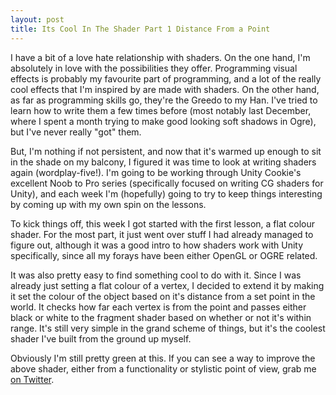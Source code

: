 ```yaml
---
layout: post
title: Its Cool In The Shader Part 1 Distance From a Point
---
```


I have a bit of a love hate relationship with shaders. On the one hand, I'm absolutely in love with the possibilities they offer. Programming visual effects is probably my favourite part of programming, and a lot of the really cool effects that I'm inspired by are made with shaders. On the other hand, as far as programming skills go, they're the Greedo to my Han. I've tried to learn how to write them a few times before (most notably last December, where I spent a month trying to make good looking soft shadows in Ogre), but I've never really "got" them. 

But, I'm nothing if not persistent, and now that it's warmed up enough to sit in the shade on my balcony, I figured it was time to look at writing shaders again (wordplay-five!). I'm going to be working through Unity Cookie's excellent Noob to Pro series (specifically focused on writing CG shaders for Unity), and each week I'm (hopefully) going to try to keep things interesting by coming up with my own spin on the lessons. 

To kick things off, this week I got started with the first lesson, a flat colour shader. For the most part, it just went over stuff I had already managed to figure out, although it was a good intro to how shaders work with Unity specifically, since all my forays have been either OpenGL or OGRE related.

It was also pretty easy to find something cool to do with it. Since I was already just setting a flat colour of a vertex, I decided to extend it by making it set the colour of the object based on it's distance from a set point in the world. It checks how far each vertex is from the point and passes either black or white to the fragment shader based on whether or not it's within range. It's still very simple in the grand scheme of things, but it's the coolest shader I've built from the ground up myself.

<script src="https://gist.github.com/khalladay/18db3cad343b5bcbc432.js" class="gist">&nbsp;</script>

Obviously I'm still pretty green at this. If you can see a way to improve the above shader, either from a functionality or stylistic point of view, grab me [on Twitter](http://twitter.com/khalladay). 